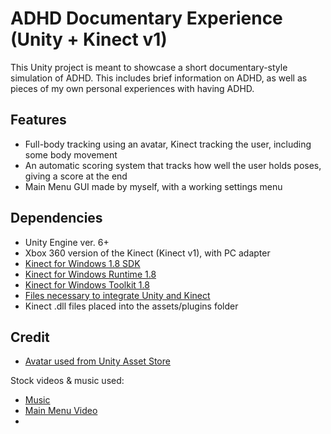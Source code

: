 # ADHD Documentary Experience (Unity + Kinect v1)

This Unity project is meant to showcase a short documentary-style simulation of ADHD. This includes brief information on ADHD, as well as pieces of my own personal experiences with having ADHD.


## Features
- Full-body tracking using an avatar, Kinect tracking the user, including some body movement
- An automatic scoring system that tracks how well the user holds poses, giving a score at the end
- Main Menu GUI made by myself, with a working settings menu

## Dependencies

- Unity Engine ver. 6+
- Xbox 360 version of the Kinect (Kinect v1), with PC adapter
- [Kinect for Windows 1.8 SDK](https://www.microsoft.com/en-us/download/details.aspx?id=40278)
- [Kinect for Windows Runtime 1.8](https://www.microsoft.com/en-us/download/details.aspx?id=40277)
- [Kinect for Windows Toolkit 1.8](https://www.microsoft.com/en-us/download/details.aspx?id=40276)
- [Files necessary to integrate Unity and Kinect](https://github.com/Rabie-Fathallah/Kinect-SDK)
- Kinect .dll files placed into the assets/plugins folder

## Credit

- [Avatar used from Unity Asset Store](https://assetstore.unity.com/packages/3d/characters/humanoids/humans/human-character-dummy-178395)

Stock videos & music used:

- [Music](https://pixabay.com/music/ambient-midnight-forest-184304/)
- [Main Menu Video](https://www.pexels.com/video/pink-paint-dropping-on-the-water-7565455/)
- 
